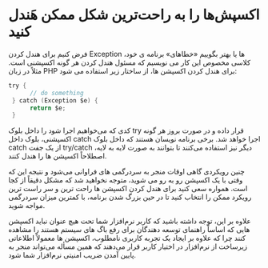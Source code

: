# اکسپش‌ها را به راحت‌ترین شکل ممکن هَندل کنید

فرض کنیم برای هندل کردن Exception ها یا بهتر بگوییم «خطاهای» برنامه ی خود، کلاسی مخصوص این کار می نویسیم که مسئول هندل کردن هر گونه اکسپشنی است. مثلاً در زبان PHP برای هندل کردن اکسپشن ها، از ساختار زیر استفاده می شود:
``` C
try {
      // do something
 } catch (Exception $e) {
      return $e;
 }
 ```
کدی که می‌خواهیم اجرا شود را داخل بلوک try قرار داده و در صورت بروز هر گونه اکسپشنی، بلوک داخل catch اجرا خواهد شد. برخی برنامه نویسان هستند که داخل بلوک catch از یک جفت try/catch دیگر نیز استفاده می‌کنند تا بتوانند به صورت لایه به لایه، اصطلاحاً اکسپشن ها را هندل کنند.

چنین رویکردی گاهی اوقات منجر به سردرگمی های فراوانی می‌شود و نتیجه این که وقتی با یک اکسپشن رو به رو می شوید، متوجه نخواهید شد که مشکل دقیقاً از کجا است. همواره سعی کنید برای هندل کردن اکسپشن ها راحت‌ ترین و سر راست ترین رویکرد ممکن را انتخاب کنید تا در حین بزرگ شدن برنامه، با کمترین میزان سردرگمی مواجه شوید.

علاوه بر این، توجه داشته باشید که کاربر نرم‌افزار شما تحت هیچ عنوان نباید اکسپشن هایی که اساساً راهنمای توسعه دهندگان برای رفع باگ های سیستم هستند را مشاهده کنند چرا که علاوه بر ایجاد یک تجربه کاربری نامطلوب، اکسپشن ها معمولاً اطلاعاتی زیرساخت از نرم‌افزار در اختیار کاربر قرار می‌دهند که همین مسأله می‌تواند منجر به پایین آمدن ضریب امنیتی نرم‌افزار شما شود.
